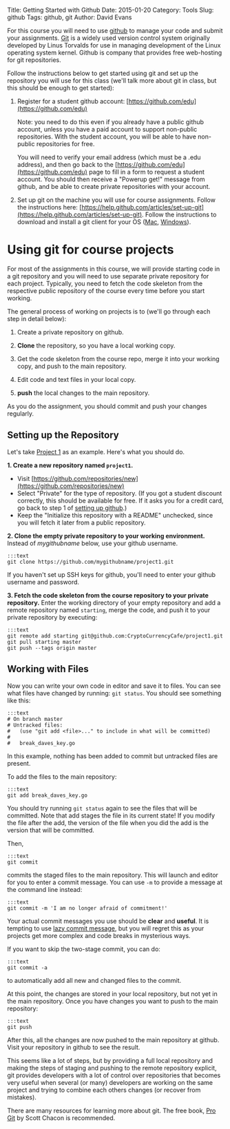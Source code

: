 Title: Getting Started with Github
Date: 2015-01-20
Category: Tools
Slug: github
Tags: github, git
Author: David Evans

For this course you will need to use [github](http://github.com) to
manage your code and submit your assignments.  [Git](http://gitscm.com/)
is a widely used version control system originally developed by Linus
Torvalds for use in managing development of the Linux operating system
kernel.  Github is company that provides free web-hosting for git
repositories.

Follow the instructions below to get started using git and set up the
repository you will use for this class (we'll talk more about git in
class, but this should be enough to get started):

1. Register for a student github account: [https://github.com/edu](https://github.com/edu)

      Note: you need to do this even if you already have a public github
      account, unless you have a paid account to support non-public
      repositories.  With the student account, you will be able to have
      non-public repositories for free.

      You will need to verify your email address (which must be a .edu
      address), and then go back to the
      [https://github.com/edu](https://github.com/edu) page to fill in a
      form to request a student account.  You should then receive a
      "Powerup get!" message from github, and be able to create private
      repositories with your account.

2. Set up git on the machine you will use for course assignments. Follow the instructions here:
      [https://help.github.com/articles/set-up-git](https://help.github.com/articles/set-up-git).
      Follow the instructions to download and install a git client for your OS
      ([Mac](http://mac.github.com/),
      [Windows](http://windows.github.com/)).

# Using git for course projects

For most of the assignments in this course, we will provide starting
code in a git repository and you will need to use separate private
repository for each project. Typically, you need to fetch the code
skeleton from the respective public repository of the course every time
before you start working.

The general process of working on projects is to (we'll go through each
step in detail below):

1. Create a private repository on github.

2. **Clone** the repository, so you have a local working copy.

3. Get the code skeleton from the course repo, merge it into your
working copy, and push to the main repository.

4. Edit code and text files in your local copy.

5. **push** the local changes to the main repository.

As you do the assignment, you should commit and push your changes regularly.

## Setting up the Repository

Let's take [Project 1](|filename|../projects/project1/project1.md) as an
example. Here's what you should do.

<b>1. Create a new repository named `project1`.</b>

- Visit [https://github.com/repositories/new](https://github.com/repositories/new)
- Select "Private" for the type of repository.  (If you got a student discount correctly, this should be available for free.  If it asks you for
          a credit card, go back to step 1 of [setting up github](|filename|github.md).)
- Keep the "Initialize this repository with a README" unchecked, since you will fetch it later from a public repository.

<b>2. Clone the empty private repository to your working
environment.</b> Instead of _mygithubname_ below, use your github
username.

    :::text
    git clone https://github.com/mygithubname/project1.git

If you haven't set up SSH keys for github, you'll need to enter your
github username and password.

<b>3. Fetch the code skeleton from the course repository to your private
repository.</b> Enter the working directory of your empty repository and
add a remote repository named `starting`, merge the code, and push it to
your private repository by executing:

    :::text
    git remote add starting git@github.com:CryptoCurrencyCafe/project1.git
    git pull starting master
    git push --tags origin master

## Working with Files

Now you can write your own code in editor and save it to files. You can see what files have changed by running:
`git status`.  You should see something like this:

    :::text
    # On branch master
    # Untracked files:
    #   (use "git add <file>..." to include in what will be committed)
    #
    #	break_daves_key.go

In this example, nothing has been added to commit but untracked files
are present.

To add the files to the main repository:

    :::text
    git add break_daves_key.go

You should try running `git status` again to see the files that will be
committed.  Note that add stages the file in its current state!  If you
modify the file after the add, the version of the file when you did the
add is the version that will be committed.

Then,

    :::text
    git commit

commits the staged files to the main repository.  This will launch and
editor for you to enter a commit message.  You can use `-m` to provide a
message at the command line instead:

    :::text
    git commit -m 'I am no longer afraid of commitment!'

Your actual commit messages you use should be **clear** and **useful**.
It is tempting to use [lazy commit message](http://whatthecommit.com/),
but you will regret this as your projects get more complex and code
breaks in mysterious ways.

If you want to skip the two-stage commit, you can do:

    :::text
    git commit -a

to automatically add all new and changed files to the commit.

At this point, the changes are stored in your local repository, but not
yet in the main repository.  Once you have changes you want to push to
the main repository:

    :::text
    git push

After this, all the changes are now pushed to the main repository at
github.  Visit your repository in github to see the result.  

This seems like a lot of steps, but by providing a full local repository
and making the steps of staging and pushing to the remote repository
explicit, git provides developers with a lot of control over
repositories that becomes very useful when several (or many) developers
are working on the same project and trying to combine each others
changes (or recover from mistakes).

There are many resources for learning more about git.  The free book,
[Pro Git](http://git-scm.com/book/en/) by Scott Chacon is recommended.

